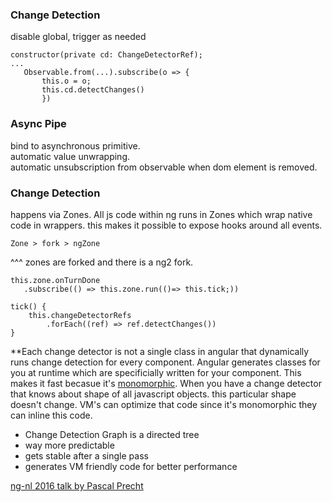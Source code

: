 ### Change Detection ###
disable global, trigger as needed

    constructor(private cd: ChangeDetectorRef);
    ...
       Observable.from(...).subscribe(o => {
           this.o = o;
           this.cd.detectChanges()
           })


### Async Pipe ###  
bind to asynchronous primitive. <br />
automatic value unwrapping. <br />
automatic unsubscription from observable when dom element is removed.

### Change Detection 

happens via Zones. All js code within ng runs in Zones which wrap native code in wrappers. this makes it possible to expose hooks around all events. 

    Zone > fork > ngZone

^^^ zones are forked and there is a ng2 fork. 

    this.zone.onTurnDone
       .subscribe(() => this.zone.run(()=> this.tick;))

    tick() {
        this.changeDetectorRefs
            .forEach((ref) => ref.detectChanges())
    }

**Each change detector is not a single class in angular that dynamically runs change detection for every component. Angular generates classes for you at runtime which are specificially written for your component. This makes it fast becasue it's [monomorphic](monomorphism.md). When you have a change detector that knows about shape of all javascript objects. this particular shape doesn't change. VM's can optimize that code since it's monomorphic they can inline this code.

* Change Detection Graph is a directed tree
* way more predictable
* gets stable after a single pass
* generates VM friendly code for better performance



[ng-nl 2016 talk by Pascal Precht](https://www.youtube.com/watch?v=CUxD91DWkGM)